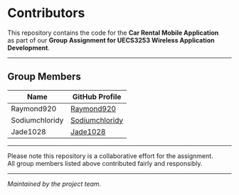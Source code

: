 # Contributors

This repository contains the code for the **Car Rental Mobile Application**  
as part of our **Group Assignment for UECS3253 Wireless Application Development**.

---

## Group Members

| Name          | GitHub Profile                                      |
|---------------|----------------------------------------------------|
| Raymond920    | [Raymond920](https://github.com/Raymond920)        |
| Sodiumchloridy| [Sodiumchloridy](https://github.com/Sodiumchloridy)|
| Jade1028      | [Jade1028](https://github.com/Jade1028)            |

---

Please note this repository is a collaborative effort for the assignment.  
All group members listed above contributed fairly and responsibly.

---

*Maintained by the project team.*
